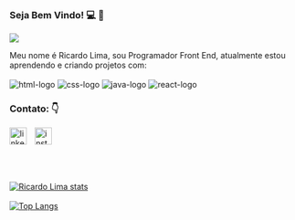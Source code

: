 ### Seja Bem Vindo! :computer: :iphone:

![](https://komarev.com/ghpvc/?username=ricardolima007&style=plastic)

Meu nome é Ricardo Lima, sou Programador Front End, atualmente estou aprendendo e criando projetos com:
<br>
<br>
<img src="https://img.shields.io/badge/HTML5-E34F26?style=for-the-badge&logo=html5&logoColor=white" alt="html-logo" />
<img src="https://img.shields.io/badge/CSS3-1572B6?style=for-the-badge&logo=css3&logoColor=white" alt="css-logo" />
<img src="https://img.shields.io/badge/JavaScript-F7DF1E?style=for-the-badge&logo=javascript&logoColor=black" alt="java-logo" />
<img src="https://img.shields.io/badge/React-20232A?style=for-the-badge&logo=react&logoColor=61DAFB" alt="react-logo" />


### Contato: :point_down:


<p>
<a href="https://www.linkedin.com/in/ricardo-lima-098a9b11a/">
<img aling="left" alt="linkedin-logo" width="30px" src="https://w7.pngwing.com/pngs/887/616/png-transparent-linkedin-icon-linkedin-text-rectangle-logo-thumbnail.png" /></a>
<a href="https://www.instagram.com/rickllima_">
<img aling="left" alt="instagram-logo" width="30px" hspace="10" src="https://i.pinimg.com/736x/f4/b2/c9/f4b2c96efde275bc49bb181acc9de659.jpg" />
</a>
</p>
<br />
<br />


[![Ricardo Lima stats](https://github-readme-stats.vercel.app/api?username=ricardolima007)](https://github.com/anuraghazra/github-readme-stats)
<br />
<br />
[![Top Langs](https://github-readme-stats.vercel.app/api/top-langs/?username=ricardolima007)](https://github.com/anuraghazra/github-readme-stats)


